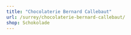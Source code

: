 ```yaml
---
title: "Chocolaterie Bernard Callebaut"
url: /surrey/chocolaterie-bernard-callebaut/
shop: Schokolade
---
```

